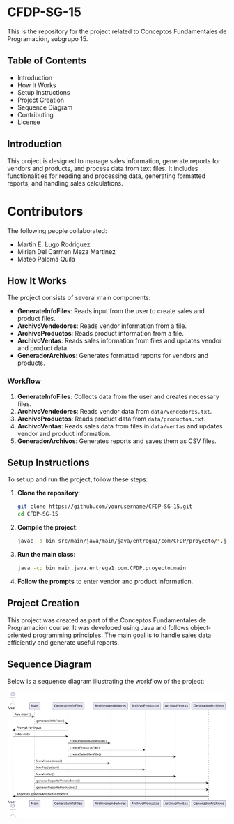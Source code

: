 # CFDP-SG-15

This is the repository for the project related to Conceptos Fundamentales de Programación, subgrupo 15.

## Table of Contents
- Introduction
- How It Works
- Setup Instructions
- Project Creation
- Sequence Diagram
- Contributing
- License

## Introduction
This project is designed to manage sales information, generate reports for vendors and products, and process data from text files. It includes functionalities for reading and processing data, generating formatted reports, and handling sales calculations.

# Contributors
The following people collaborated:
- Martin E. Lugo Rodriguez
- Mirian Del Carmen Meza Martinez 
- Mateo Palomá Quila

## How It Works
The project consists of several main components:
- **GenerateInfoFiles**: Reads input from the user to create sales and product files.
- **ArchivoVendedores**: Reads vendor information from a file.
- **ArchivoProductos**: Reads product information from a file.
- **ArchivoVentas**: Reads sales information from files and updates vendor and product data.
- **GeneradorArchivos**: Generates formatted reports for vendors and products.

### Workflow
1. **GenerateInfoFiles**: Collects data from the user and creates necessary files.
2. **ArchivoVendedores**: Reads vendor data from `data/vendedores.txt`.
3. **ArchivoProductos**: Reads product data from `data/productos.txt`.
4. **ArchivoVentas**: Reads sales data from files in `data/ventas` and updates vendor and product information.
5. **GeneradorArchivos**: Generates reports and saves them as CSV files.

## Setup Instructions
To set up and run the project, follow these steps:

1. **Clone the repository**:
    ```sh
    git clone https://github.com/yourusername/CFDP-SG-15.git
    cd CFDP-SG-15
    ```

2. **Compile the project**:
    ```sh
    javac -d bin src/main/java/main/java/entrega1/com/CFDP/proyecto/*.java
    ```

3. **Run the main class**:
    ```sh
    java -cp bin main.java.entrega1.com.CFDP.proyecto.main
    ```

4. **Follow the prompts** to enter vendor and product information.

## Project Creation
This project was created as part of the Conceptos Fundamentales de Programación course. It was developed using Java and follows object-oriented programming principles. The main goal is to handle sales data efficiently and generate useful reports.

## Sequence Diagram
Below is a sequence diagram illustrating the workflow of the project:

![Sequence Diagram](DiagramSequence.png)